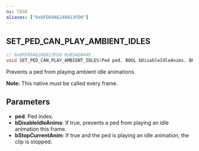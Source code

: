 ```yaml
---
ns: TASK
aliases: ["0x8FD89A6240813FD0"]
---
```

## SET_PED_CAN_PLAY_AMBIENT_IDLES

```c
// 0x8FD89A6240813FD0 0xB5AD044E
void SET_PED_CAN_PLAY_AMBIENT_IDLES(Ped ped, BOOL bDisableIdleAnims, BOOL bStopCurrentAnim);
```

Prevents a ped from playing ambient idle animations.

**Note:** This native must be called every frame.

## Parameters
* **ped**: Ped index.
* **bDisableIdleAnims**: If true, prevents a ped from playing an idle animation this frame.
* **bStopCurrentAnim**: If true and the ped is playing an idle animation, the clip is stopped.

